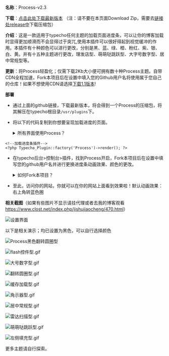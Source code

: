 **名称**：Process-v2.3

**下载**：[点击此处下载最新版本][1]
（注：请不要在本页面Download Zip，需要去[链接处release中][1]下载压缩包）

**介绍**：这是一款适用于typecho任何主题的加载页面进度条，可以让你的博客加载时显得更加顺滑而不会显得过于突兀,使用本插件可以很好得起到视觉缓冲的作用。本插件有十种颜色可以进行更改，分别是黑、蓝、绿、橙、粉红、紫、银、白、黄。并有十五种主题进行更改，理发店型、萌萌哒跳跃型、大字号数字型、居中常规型等。

**更新**：将Process轻盈化；仅需下载2Kb大小便可拥有数十种Process主题。自带CDN全程加速，Fork本项目后在设置中填入您的Github用户名将使用属于您自己的仓库！如果不想使用CDN请选择[下载1.1版本](https://www.clost.net/index.php/jishujiaocheng/124.html)!

**部署**

 - 通过上面的github链接，下载最新版本，将会得到一个Process的压缩包，将其解压在typecho根目录`/usr/plugins`下。
 - 将以下的代码复制到你想要呈现加载进度的页面。
   <details>
   <summary> 所有界面使用Process？</summary>
   如果想要所有界面都有加载进度条，可以放在`usr/themes/你主题名字如defaut/header.php`的头部，如图所示。
   
   ![将代码置于header.php中][3]
   
   </details>
```
<!--加载进度条插件-->
<?php Typecho_Plugin::factory('Process')->render(); ?>
```
   
 - 在typecho后台>控制台>插件，找到Process开启，Fork本项目后在设置中填写您的github用户名并进行更换进度条动画效果、颜色的更改。
   <details>
   <summary> 如何Fork本项目？</summary>
   登陆您的github账号，访问<https://github.com/Closty/Process>进入github的Process页面中，点击右上角的Fork按钮，如图所示。
   
   ![Fork本项目][7]
   
   </details>

 - 至此，访问你的网站，你就可以在你的网站上面看到效果啦！默认动画效果：右上角转蓝色圈

**相关截图**（如果有些图片不显示请挂代理或者去我的博客观看<https://www.clost.net/index.php/jishujiaocheng/470.html>）




![设置界面][4]

以下是相关演示；均已设置为黑色，可以自行选择颜色

![Process黑色翻转圆圈型][5]

![flash控件型.gif](https://cdn.jsdelivr.net/gh/closty/tuchuang/usr/uploads/2020/04/940786729.gif)

![大号数字型.gif](https://cdn.jsdelivr.net/gh/closty/tuchuang/usr/uploads/2020/04/2668313096.gif)

![翻转圆圈型.gif](https://cdn.jsdelivr.net/gh/closty/tuchuang/usr/uploads/2020/04/2582744789.gif)

![缓存加载型.gif](https://cdn.jsdelivr.net/gh/closty/tuchuang/usr/uploads/2020/04/1988166656.gif)

![角示器型.gif](https://cdn.jsdelivr.net/gh/closty/tuchuang/usr/uploads/2020/04/2302104356.gif)

![居中常规型.gif](https://cdn.jsdelivr.net/gh/closty/tuchuang/usr/uploads/2020/04/3044598873.gif)

![雷达扫描型.gif](https://cdn.jsdelivr.net/gh/closty/tuchuang/usr/uploads/2020/04/3369267188.gif)

![萌萌哒跳跃型.gif](https://cdn.jsdelivr.net/gh/closty/tuchuang/usr/uploads/2020/04/3767308857.gif)

![左侧填充型.gif](https://cdn.jsdelivr.net/gh/closty/tuchuang/usr/uploads/2020/04/4085822504.gif)

更多主题请自行探索。



  [1]: https://github.com/Closty/Process/releases
  [3]: https://cdn.jsdelivr.net/gh/closty/tuchuang/usr/uploads/2020/04/3416466155.jpg
  [4]: https://cdn.jsdelivr.net/gh/closty/tuchuang/usr/uploads/2020/04/3396169989.png
  [5]: https://cdn.jsdelivr.net/gh/614286240/tuchuang/usr/uploads/2020/04/1475598232.gif
  [6]: https://github.com/Closty/Process
  [7]: https://cdn.jsdelivr.net/gh/closty/tuchuang/usr/uploads/2020/04/3749713206.png
